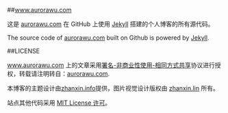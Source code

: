 ##www.aurorawu.com

这是 <a href="http://www.aurorawu.com" target="_blank" title="Aurora">aurorawu.com</a> 在 GitHub 上使用 <a href="http://jekyllrb.com" target="_blank" >Jekyll</a> 搭建的个人博客的所有源代码。

The source code of <a href="http://www.aurorawu.com" target="_blank" title="Aurora">aurorawu.com</a> built on Github is powered by <a href="http://jekyllrb.com" target="_blank" title="jekyll">Jekyll</a>. 

##LICENSE

www.aurorawu.com 上的文章采用<a href="http://creativecommons.org/licenses/by-nc-sa/3.0/" target="_blank">署名-非商业性使用-相同方式共享</a>协议进行授权，转载请注明转自：<a href="http://www.aurorawu.com" target="_blank" title="Aurora">aurorawu.com</a>.

本博客的主题设计由<a href="http://www.zhanxin.info" target="_blank" title="展新">zhanxin.info</a>提供，图片视觉设计版权由 <a href="http://www.zhanxin.info" target="_blank">zhanxin.lin</a> 所有。

站点其他代码采用 <a href="http://zh.wikipedia.org/wiki/MIT_License" target="_blank">MIT License 许可</a>。

